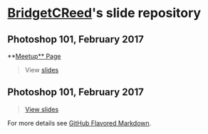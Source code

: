 # [BridgetCReed](https://github.com/BridgetCReed)'s slide repository


## Photoshop 101, February 2017

**[Meetup** Page](https://www.meetup.com/Girl-Develop-It-Philadelphia/events/237414062)

> View [slides](https://bridgetcreed.github.io/gdiphilly-photoshop101-feb2017)

## Photoshop 101, February 2017

> [View slides](https://bridgetcreed.github.io/gdiphilly-photoshop101-feb2017)

For more details see [GitHub Flavored Markdown](https://guides.github.com/features/mastering-markdown/).
